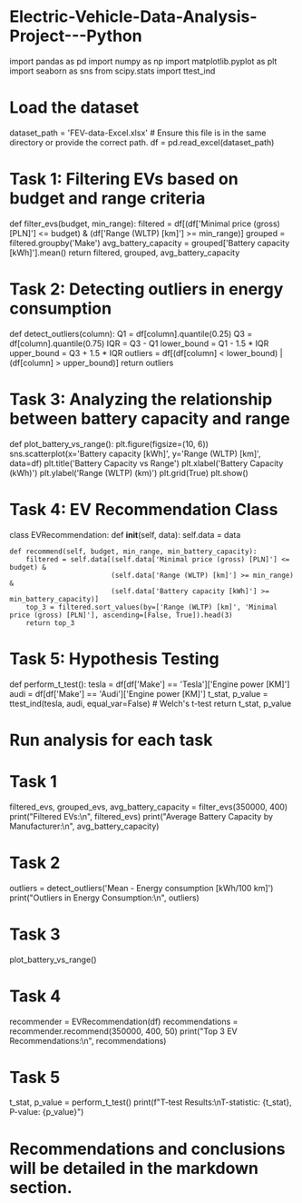 # Electric-Vehicle-Data-Analysis-Project---Python

import pandas as pd
import numpy as np
import matplotlib.pyplot as plt
import seaborn as sns
from scipy.stats import ttest_ind

# Load the dataset
dataset_path = 'FEV-data-Excel.xlsx'  # Ensure this file is in the same directory or provide the correct path.
df = pd.read_excel(dataset_path)

# Task 1: Filtering EVs based on budget and range criteria
def filter_evs(budget, min_range):
    filtered = df[(df['Minimal price (gross) [PLN]'] <= budget) & (df['Range (WLTP) [km]'] >= min_range)]
    grouped = filtered.groupby('Make')
    avg_battery_capacity = grouped['Battery capacity [kWh]'].mean()
    return filtered, grouped, avg_battery_capacity

# Task 2: Detecting outliers in energy consumption
def detect_outliers(column):
    Q1 = df[column].quantile(0.25)
    Q3 = df[column].quantile(0.75)
    IQR = Q3 - Q1
    lower_bound = Q1 - 1.5 * IQR
    upper_bound = Q3 + 1.5 * IQR
    outliers = df[(df[column] < lower_bound) | (df[column] > upper_bound)]
    return outliers

# Task 3: Analyzing the relationship between battery capacity and range
def plot_battery_vs_range():
    plt.figure(figsize=(10, 6))
    sns.scatterplot(x='Battery capacity [kWh]', y='Range (WLTP) [km]', data=df)
    plt.title('Battery Capacity vs Range')
    plt.xlabel('Battery Capacity (kWh)')
    plt.ylabel('Range (WLTP) (km)')
    plt.grid(True)
    plt.show()

# Task 4: EV Recommendation Class
class EVRecommendation:
    def __init__(self, data):
        self.data = data

    def recommend(self, budget, min_range, min_battery_capacity):
        filtered = self.data[(self.data['Minimal price (gross) [PLN]'] <= budget) &
                             (self.data['Range (WLTP) [km]'] >= min_range) &
                             (self.data['Battery capacity [kWh]'] >= min_battery_capacity)]
        top_3 = filtered.sort_values(by=['Range (WLTP) [km]', 'Minimal price (gross) [PLN]'], ascending=[False, True]).head(3)
        return top_3

# Task 5: Hypothesis Testing

def perform_t_test():
    tesla = df[df['Make'] == 'Tesla']['Engine power [KM]']
    audi = df[df['Make'] == 'Audi']['Engine power [KM]']
    t_stat, p_value = ttest_ind(tesla, audi, equal_var=False)  # Welch's t-test
    return t_stat, p_value

# Run analysis for each task
# Task 1
filtered_evs, grouped_evs, avg_battery_capacity = filter_evs(350000, 400)
print("Filtered EVs:\n", filtered_evs)
print("Average Battery Capacity by Manufacturer:\n", avg_battery_capacity)

# Task 2
outliers = detect_outliers('Mean - Energy consumption [kWh/100 km]')
print("Outliers in Energy Consumption:\n", outliers)

# Task 3
plot_battery_vs_range()

# Task 4
recommender = EVRecommendation(df)
recommendations = recommender.recommend(350000, 400, 50)
print("Top 3 EV Recommendations:\n", recommendations)

# Task 5
t_stat, p_value = perform_t_test()
print(f"T-test Results:\nT-statistic: {t_stat}, P-value: {p_value}")

# Recommendations and conclusions will be detailed in the markdown section.
